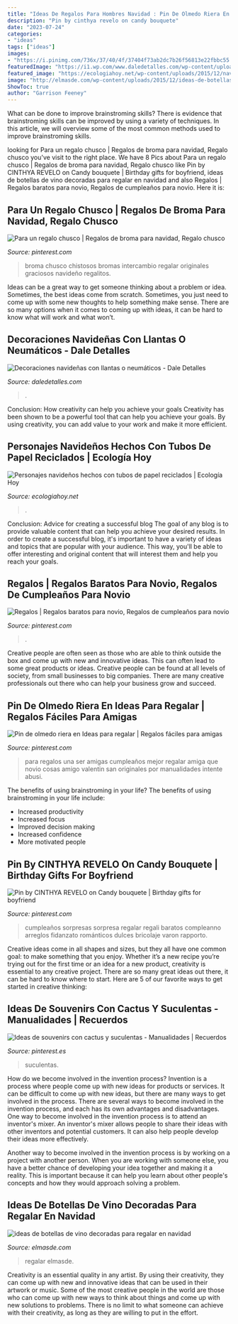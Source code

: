 ```yaml
---
title: "Ideas De Regalos Para Hombres Navidad : Pin De Olmedo Riera En Ideas Para Regalar"
description: "Pin by cinthya revelo on candy bouquete"
date: "2023-07-24"
categories:
- "ideas"
tags: ["ideas"]
images:
- "https://i.pinimg.com/736x/37/40/4f/37404f73ab2dc7b26f56813e22fbbc55.jpg"
featuredImage: "https://i1.wp.com/www.daledetalles.com/wp-content/uploads/2016/12/navidad-con-llantas4.jpg"
featured_image: "https://ecologiahoy.net/wp-content/uploads/2015/12/navidadmanualidades-navidad1.jpg"
image: "http://elmasde.com/wp-content/uploads/2015/12/ideas-de-botellas-de-vino-decoradas-para-regalar-en-navidad-01.jpg"
ShowToc: true
author: "Garrison Feeney"
---
```



What can be done to improve brainstroming skills?
There is evidence that brainstroming skills can be improved by using a variety of techniques. In this article, we will overview some of the most common methods used to improve brainstroming skills.

	

		
looking for Para un regalo chusco | Regalos de broma para navidad, Regalo chusco you've visit to the right place. We have 8 Pics about Para un regalo chusco | Regalos de broma para navidad, Regalo chusco like Pin by CINTHYA REVELO on Candy bouquete | Birthday gifts for boyfriend, ideas de botellas de vino decoradas para regalar en navidad and also Regalos | Regalos baratos para novio, Regalos de cumpleaños para novio. Here it is:
		
    
## Para Un Regalo Chusco | Regalos De Broma Para Navidad, Regalo Chusco

<img loading=lazy src="https://i.pinimg.com/736x/ee/7c/09/ee7c09ddfa72e35ac812eb52a9188d19--gag-gifts-nat.jpg" onerror="this.onerror=null;this.src='https://tse1.mm.bing.net/th?id=OIP.g0KUJQ2HgWAHwtg1pNUeeQHaLH&amp;pid=15.1';" alt="Para un regalo chusco | Regalos de broma para navidad, Regalo chusco">

_Source: pinterest.com_

>broma chusco chistosos bromas intercambio regalar originales graciosos navideño regalitos. 

	

Ideas can be a great way to get someone thinking about a problem or idea. Sometimes, the best ideas come from scratch. Sometimes, you just need to come up with some new thoughts to help something make sense. There are so many options when it comes to coming up with ideas, it can be hard to know what will work and what won’t.

    
## Decoraciones Navideñas Con Llantas O Neumáticos - Dale Detalles

<img loading=lazy src="https://i1.wp.com/www.daledetalles.com/wp-content/uploads/2016/12/navidad-con-llantas4.jpg" onerror="this.onerror=null;this.src='https://tse1.mm.bing.net/th?id=OIP.DqKEQigdc8sa0l1DoRoxkAHaJ4&amp;pid=15.1';" alt="Decoraciones navideñas con llantas o neumáticos - Dale Detalles">

_Source: daledetalles.com_

>. 

	

Conclusion: How creativity can help you achieve your goals
Creativity has been shown to be a powerful tool that can help you achieve your goals. By using creativity, you can add value to your work and make it more efficient.

    
## Personajes Navideños Hechos Con Tubos De Papel Reciclados | Ecología Hoy

<img loading=lazy src="https://ecologiahoy.net/wp-content/uploads/2015/12/navidadmanualidades-navidad1.jpg" onerror="this.onerror=null;this.src='https://tse2.mm.bing.net/th?id=OIP.0Cjvyh3uptirh6V91lJRGgHaFn&amp;pid=15.1';" alt="Personajes navideños hechos con tubos de papel reciclados | Ecología Hoy">

_Source: ecologiahoy.net_

>. 

	

Conclusion: Advice for creating a successful blog
The goal of any blog is to provide valuable content that can help you achieve your desired results. In order to create a successful blog, it's important to have a variety of ideas and topics that are popular with your audience. This way, you'll be able to offer interesting and original content that will interest them and help you reach your goals.

    
## Regalos | Regalos Baratos Para Novio, Regalos De Cumpleaños Para Novio

<img loading=lazy src="https://i.pinimg.com/736x/37/40/4f/37404f73ab2dc7b26f56813e22fbbc55.jpg" onerror="this.onerror=null;this.src='https://tse1.mm.bing.net/th?id=OIP.f3OmnQ4vakykJlQwnRfsWAHaNL&amp;pid=15.1';" alt="Regalos | Regalos baratos para novio, Regalos de cumpleaños para novio">

_Source: pinterest.com_

>. 

	

Creative people are often seen as those who are able to think outside the box and come up with new and innovative ideas. This can often lead to some great products or ideas. Creative people can be found at all levels of society, from small businesses to big companies. There are many creative professionals out there who can help your business grow and succeed.

    
## Pin De Olmedo Riera En Ideas Para Regalar | Regalos Fáciles Para Amigas

<img loading=lazy src="https://i.pinimg.com/736x/38/b8/4e/38b84e3a73a3669e7a456c0e02b439f3.jpg" onerror="this.onerror=null;this.src='https://tse4.mm.bing.net/th?id=OIP.7PdPp3FS6DkoqQ_G5lUQIwHaJQ&amp;pid=15.1';" alt="Pin de olmedo riera en Ideas para regalar | Regalos fáciles para amigas">

_Source: pinterest.com_

>para regalos una ser amigas cumpleaños mejor regalar amiga que novio cosas amigo valentin san originales por manualidades intente abusi. 

	

The benefits of using brainstroming in your life?
The benefits of using brainstroming in your life include: 
- Increased productivity 
- Increased focus 
- Improved decision making 
- Increased confidence 
- More motivated people

    
## Pin By CINTHYA REVELO On Candy Bouquete | Birthday Gifts For Boyfriend

<img loading=lazy src="https://i.pinimg.com/736x/c3/f5/a3/c3f5a3cead065219c899b49364153579.jpg" onerror="this.onerror=null;this.src='https://tse2.mm.bing.net/th?id=OIP.dwQRnbT3oQD-GQ3uZhUT-QHaJ4&amp;pid=15.1';" alt="Pin by CINTHYA REVELO on Candy bouquete | Birthday gifts for boyfriend">

_Source: pinterest.com_

>cumpleaños sorpresas sorpresa regalar regali baratos compleanno arreglos fidanzato románticos dulces bricolaje varon rapporto. 

	

Creative ideas come in all shapes and sizes, but they all have one common goal: to make something that you enjoy. Whether it’s a new recipe you’re trying out for the first time or an idea for a new product, creativity is essential to any creative project. There are so many great ideas out there, it can be hard to know where to start. Here are 5 of our favorite ways to get started in creative thinking: 

    
## Ideas De Souvenirs Con Cactus Y Suculentas - Manualidades | Recuerdos

<img loading=lazy src="https://i.pinimg.com/736x/ca/c4/2a/cac42a3e9c7cbfeee06a8ec5b098cc89.jpg" onerror="this.onerror=null;this.src='https://tse3.mm.bing.net/th?id=OIP.1qALqsFAsMzLg62lVRyjNQHaJQ&amp;pid=15.1';" alt="Ideas de souvenirs con cactus y suculentas - Manualidades | Recuerdos">

_Source: pinterest.es_

>suculentas. 

	

How do we become involved in the invention process?
Invention is a process where people come up with new ideas for products or services. It can be difficult to come up with new ideas, but there are many ways to get involved in the process. There are several ways to become involved in the invention process, and each has its own advantages and disadvantages.
One way to become involved in the invention process is to attend an inventor's mixer. An inventor's mixer allows people to share their ideas with other inventors and potential customers. It can also help people develop their ideas more effectively.

Another way to become involved in the invention process is by working on a project with another person. When you are working with someone else, you have a better chance of developing your idea together and making it a reality. This is important because it can help you learn about other people's concepts and how they would approach solving a problem.

    
## Ideas De Botellas De Vino Decoradas Para Regalar En Navidad

<img loading=lazy src="http://elmasde.com/wp-content/uploads/2015/12/ideas-de-botellas-de-vino-decoradas-para-regalar-en-navidad-01.jpg" onerror="this.onerror=null;this.src='https://tse4.mm.bing.net/th?id=OIP.N-HCxjpC0ACh1A5OakGpRgHaKA&amp;pid=15.1';" alt="ideas de botellas de vino decoradas para regalar en navidad">

_Source: elmasde.com_

>regalar elmasde. 

	

Creativity is an essential quality in any artist. By using their creativity, they can come up with new and innovative ideas that can be used in their artwork or music. Some of the most creative people in the world are those who can come up with new ways to think about things and come up with new solutions to problems. There is no limit to what someone can achieve with their creativity, as long as they are willing to put in the effort.

